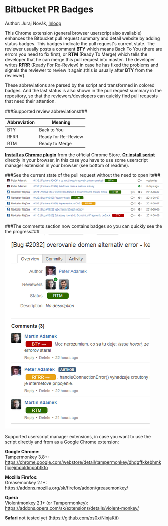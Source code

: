 Bitbucket PR Badges
===================

Author: Juraj Novák, [Inloop](http://www.inloop.eu)

This Chrome extension (general browser userscript also available) enhances the Bitbucket pull request summary and detail website by adding status badges. This badges indicate the pull request's current state. The reviewer usually posts a comment **BTY** which means Back To You (there are errors you need to fix first), or **RTM** (Ready To Merge) which tells the developer that he can merge this pull request into master. The developer writes **RFRR** (Ready For Re-Review) in case he has fixed the problems and signals the reviewer to review it again.(this is usually after **BTY** from the reviewer).

These abbreviations are parsed by the script and transformed in colored badges. And the last status is also shown in the pull request summary in the repository, so that the reviewers/developers can quickly find pull requests that need their attention.

###Supported review abbreviations###

Abbreviation | Meaning
-----|-----------------
BTY  | Back to You
RFRR | Ready for Re-Review
RTM  |Ready to Merge

**[Install as Chrome plugin](http://link.sdsd)** from the official Chrome Store.  **[Or install script](https://bitbucket.org/yuraj/better-bitbucket/raw/master/better_bitbucket.user.js)** directly in your browser, in this case you have to use some userscript manager extension in your browser (see bottom of readme).

###See the current state of the pull request without the need to open it###
![](graphics/preview_1.png)


###The comments section now contains badges so you can quickly see the the progress###
![](graphics/preview_2.png)

Supported userscript manager extensions, in case you want to use the script directly and from as a Google Chrome extension:

**Google Chrome:**  
Tampermonkey 3.8+: https://chrome.google.com/webstore/detail/tampermonkey/dhdgffkkebhmkfjojejmpbldmpobfkfo

**Mozilla Firefox:**  
Greasemonkey 2.1+: https://addons.mozilla.org/sk/firefox/addon/greasemonkey/

**Opera**  
Violentmonkey 2.1+ (or Tampermonkey): https://addons.opera.com/sk/extensions/details/violent-monkey/

**Safari**
not tested yet (https://github.com/os0x/NinjaKit)
